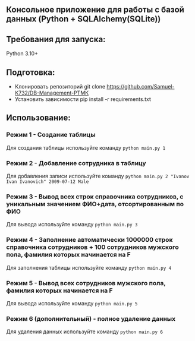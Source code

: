 ## Консольное приложение для работы с базой данных (Python + SQLAlchemy(SQLite))

## Требования для запуска:
Python 3.10+

## Подготовка:
- Клонировать репозиторий git clone https://github.com/Samuel-K732/DB-Management-PTMK
- Установить зависимости pip install -r requirements.txt

## Использование:
### Режим 1 - Создание таблицы
Для создания таблицы используйте команду ```python main.py 1```

### Режим 2 - Добавление сотрудника в таблицу
Для добавления записи используйте команду ```python main.py 2 "Ivanov Ivan Ivanovich" 2009-07-12 Male```

### Режим 3 - Вывод всех строк справочника сотрудников, с уникальным значением ФИО+дата, отсортированным по ФИО
Для вывода используйте команду ```python main.py 3```

### Режим 4 - Заполнение автоматически 1000000 строк справочника сотрудников + 100 сотрудников мужского пола, фамилия которых начинается на F
Для заполнения таблицы используйте команду ```python main.py 4```

### Режим 5 - Вывод всех сотрудников мужского пола, фамилия которых начинается на F
Для вывода используйте команду ```python main.py 5```

### Режим 6 (дополнительный) - полное удаление данных
Для удаления данных используйте команду ```python main.py 6```